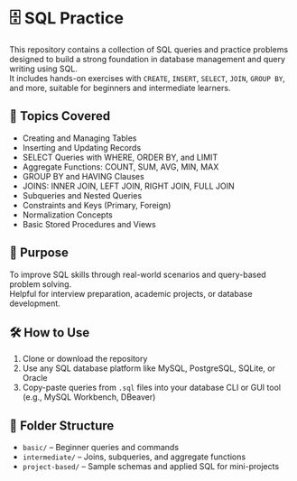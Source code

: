 # 🗄️ SQL Practice 

This repository contains a collection of SQL queries and practice problems designed to build a strong foundation in database management and query writing using SQL.<br>
It includes hands-on exercises with `CREATE`, `INSERT`, `SELECT`, `JOIN`, `GROUP BY`, and more, suitable for beginners and intermediate learners.

## 🧠 Topics Covered
- Creating and Managing Tables<br>
- Inserting and Updating Records<br>
- SELECT Queries with WHERE, ORDER BY, and LIMIT<br>
- Aggregate Functions: COUNT, SUM, AVG, MIN, MAX<br>
- GROUP BY and HAVING Clauses<br>
- JOINS: INNER JOIN, LEFT JOIN, RIGHT JOIN, FULL JOIN<br>
- Subqueries and Nested Queries<br>
- Constraints and Keys (Primary, Foreign)<br>
- Normalization Concepts<br>
- Basic Stored Procedures and Views<br>

## 🎯 Purpose
To improve SQL skills through real-world scenarios and query-based problem solving.<br>
Helpful for interview preparation, academic projects, or database development.

## 🛠 How to Use
1. Clone or download the repository<br>
2. Use any SQL database platform like MySQL, PostgreSQL, SQLite, or Oracle<br>
3. Copy-paste queries from `.sql` files into your database CLI or GUI tool (e.g., MySQL Workbench, DBeaver)<br>

## 📁 Folder Structure
- `basic/` – Beginner queries and commands<br>
- `intermediate/` – Joins, subqueries, and aggregate functions<br>
- `project-based/` – Sample schemas and applied SQL for mini-projects<br>

